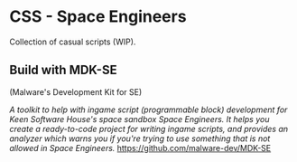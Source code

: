 # CSS - Space Engineers

Collection of casual scripts (WIP).



## Build with MDK-SE
(Malware's Development Kit for SE)

_A toolkit to help with ingame script (programmable block) development for Keen Software House's space sandbox Space Engineers. It helps you create a ready-to-code project for writing ingame scripts, and provides an analyzer which warns you if you're trying to use something that is not allowed in Space Engineers._
https://github.com/malware-dev/MDK-SE
